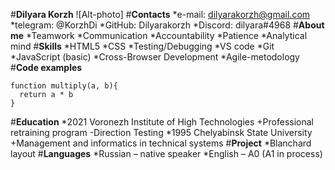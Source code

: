 #**Dilyara Korzh**
![Alt-photo]
#**Contacts**
*e-mail: dilyarakorzh@gmail.com
*telegram: @KorzhDi
*GitHub: Dilyarakorzh
*Discord: dilyara#4968
#**About me**
*Teamwork
*Communication
*Accountability
*Patience
*Analytical mind
#**Skills**
*HTML5
*CSS
*Testing/Debugging
*VS code
*Git
*JavaScript (basic)
*Cross-Browser Development
*Agile-metodology
#**Code examples**
```
function multiply(a, b){
  return a * b 
}
```
#**Education**
*2021 Voronezh Institute of High Technologies
    +Professional retraining program
        -Direction Testing
*1995 Chelyabinsk State University
    +Management and informatics in technical systems
#**Project**
*Blanchard layout
#**Languages**
*Russian – native speaker
*English – A0 (A1 in process)





